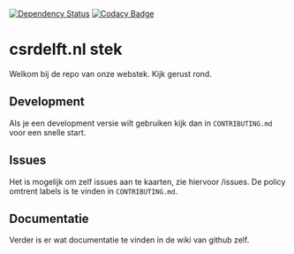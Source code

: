 [![Dependency Status](https://www.versioneye.com/user/projects/589dd05e0f3d4f003ce97d87/badge.svg?style=flat-square)](https://www.versioneye.com/user/projects/589dd05e0f3d4f003ce97d87)
[![Codacy Badge](https://api.codacy.com/project/badge/Grade/5d5cf50e6d6d4b7fb4357e73d987fdfe)](https://www.codacy.com/app/C-S-R-Delft/csrdelft-nl?utm_source=github.com&amp;utm_medium=referral&amp;utm_content=csrdelft/csrdelft.nl&amp;utm_campaign=Badge_Grade)
# csrdelft.nl stek

Welkom bij de repo van onze webstek. Kijk gerust rond. 

## Development
Als je een development versie wilt gebruiken kijk dan in `CONTRIBUTING.md` voor een snelle start.

## Issues
Het is mogelijk om zelf issues aan te kaarten, zie hiervoor /issues. De policy omtrent labels is te vinden in `CONTRIBUTING.md`.

## Documentatie
Verder is er wat documentatie te vinden in de wiki van github zelf.

